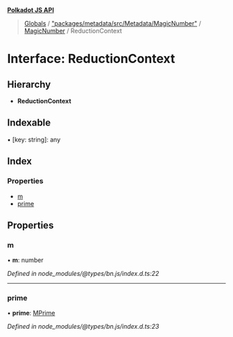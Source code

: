 **[Polkadot JS API](../README.md)**

> [Globals](../globals.md) / ["packages/metadata/src/Metadata/MagicNumber"](../modules/_packages_metadata_src_metadata_magicnumber_.md) / [MagicNumber](../classes/_packages_metadata_src_metadata_magicnumber_.magicnumber.md) / ReductionContext

# Interface: ReductionContext

## Hierarchy

* **ReductionContext**

## Indexable

▪ [key: string]: any

## Index

### Properties

* [m](_packages_metadata_src_metadata_magicnumber_.magicnumber.reductioncontext.md#m)
* [prime](_packages_metadata_src_metadata_magicnumber_.magicnumber.reductioncontext.md#prime)

## Properties

### m

•  **m**: number

*Defined in node_modules/@types/bn.js/index.d.ts:22*

___

### prime

•  **prime**: [MPrime](_packages_metadata_src_metadata_magicnumber_.magicnumber.mprime.md)

*Defined in node_modules/@types/bn.js/index.d.ts:23*

